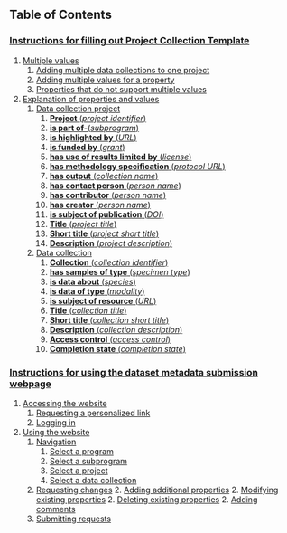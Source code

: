 
## Table of Contents

### [Instructions for filling out Project Collection Template](template_instructions.md#Instructions-for-filling-out-Project-Collection-Template)
1. [Multiple values](template_instructions.md#Multiple-values)
   1. [Adding multiple data collections to one project](template_instructions.md#Adding-multiple-data-collections-to-one-project)
   2. [Adding multiple values for a property](template_instructions.md#Adding-multiple-values-for-a-property)
   3. [Properties that do not support multiple values](template_instructions.md#Properties-that-do-not-support-multiple-values)
2. [Explanation of properties and values](template_instructions.md#Explanation-of-properties-and-values)
   1. [Data collection project](template_instructions.md#Data-collection-project)
      1. [**Project** (*project identifier*)](template_instructions.md#**Project**-(*project-identifier*))
      1. [**is part of**-(*subprogram*)](template_instructions.md#**is-part-of**-(*subprogram*))
      1. [**is highlighted by** (*URL*)](template_instructions.md#**is-highlighted-by**-(*URL*))
      1. [**is funded by** (*grant*)](template_instructions.md#**is-funded-by**-(*grant*))
      1. [**has use of results limited by** (*license*)](template_instructions.md#**has-use-of-results-limited-by**-(*license*))
      1. [**has methodology specification** (*protocol URL*)](template_instructions.md#**has-methodology-specification**-(*protocol-URL*))
      1. [**has output** (*collection name*)](template_instructions.md#**has-output**-(*collection-name*))
      1. [**has contact person** (*person name*)](template_instructions.md#**has-contact-person**-(*person-name*))
      1. [**has contributor** (*person name*)](template_instructions.md#**has-contributor**-(*person-name*))
      1. [**has creator** (*person name*)](template_instructions.md#**has-creator**-(*person-name*))
      1. [**is subject of publication** (*DOI*)](template_instructions.md#**is-subject-of-publication**-(*DOI*))
      1. [**Title** (*project title*)](template_instructions.md#**Title**-(*project-title*))
      1. [**Short title** (*project short title*)](template_instructions.md#**Short-title**-(*project-short-title*))
      1. [**Description** (*project description*)](template_instructions.md#**Description**-(*project-description*))
   2. [Data collection](template_instructions.md#Data-collection)
      1. [**Collection** (*collection identifier*)](template_instructions.md#**Collection**-(*collection-identifier*))
      1. [**has samples of type** (*specimen type*)](template_instructions.md#**has-samples-of-type**-(*specimen-type*))
      1. [**is data about** (*species*)](template_instructions.md#**is-data-about**-(*species*))
      1. [**is data of type** (*modality*)](template_instructions.md#**is-data-of-type**-(*modality*))
      1. [**is subject of resource** (*URL*)](template_instructions.md#**is-subject-of-resource**-(*URL*))
      1. [**Title** (*collection title*)](template_instructions.md#**Title**-(*collection-title*))
      1. [**Short title** (*collection short title*)](template_instructions.md#**Short-title**-(*collection-short-title*))
      1. [**Description** (*collection description*)](template_instructions.md#**Description**-(*collection-description*))
      1. [**Access control** (*access control*)](template_instructions.md#**Access-control**-(*access-control*))
      1. [**Completion state** (*completion state*)](template_instructions.md#**Completion-state**-(*completion-state*))
    
### [Instructions for using the dataset metadata submission webpage](web_ui_instructions.md#Instructions-for-using-the-dataset-metadata-submission-website)
1. [Accessing the website](web_ui_instructions.md#Accessing-the-website)
   1. [Requesting a personalized link](web_ui_instructions.md#Requesting-a-personalized-link)
   1. [Logging in](web_ui_instructions.md#Logging-in)
2. [Using the website](web_ui_instructions.md#Using-the-website)
   1. [Navigation](web_ui_instructions.md#Navigation)
      1. [Select a program](web_ui_instructions.md#Select-a-program)
      1. [Select a subprogram](web_ui_instructions.md#Select-a-subprogram)
      1. [Select a project](web_ui_instructions.md#Select-a-project)
      1. [Select a data collection](web_ui_instructions.md#Select-a-data-collection)
   2. [Requesting changes](web_ui_instructions.md#Requesting-changes)
      2. [Adding additional properties](web_ui_instructions.md#Adding-additional-properties)
      2. [Modifying existing properties](web_ui_instructions.md#Modifying-existing-properties)
      2. [Deleting existing properties](web_ui_instructions.md#Deleting-existing-properties)
      2. [Adding comments](web_ui_instructions.md#Adding-comments)
   3. [Submitting requests](web_ui_instructions.md#Submitting-requests)
